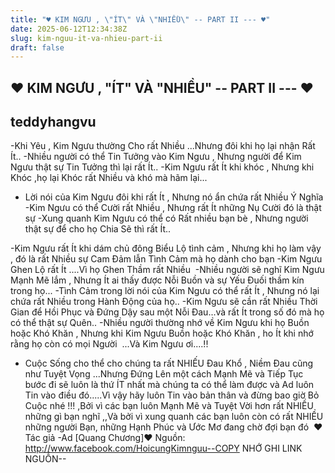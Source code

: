 ```yaml
---
title: "♥ KIM NGƯU , \"ÍT\" VÀ \"NHIỀU\" -- PART II --- ♥"
date: 2025-06-12T12:34:38Z
slug: kim-nguu-it-va-nhieu-part-ii
draft: false
---
```


## ♥ KIM NGƯU , "ÍT" VÀ "NHIỀU" -- PART II --- ♥

## teddyhangvu

-Khi Yêu , Kim Ngưu thường Cho rất Nhiều ...Nhưng đôi khi họ lại nhận Rất Ít..​ 
-Nhiều người có thể Tin Tưởng vào Kim Ngưu , Nhưng người để Kim Ngưu thật sự Tin Tưởng thì lại rất Ít..​ 
-Kim Ngưu rất Ít khi khóc , Nhưng khi Khóc ,họ lại Khóc rất Nhiều và khó mà hãm lại...​ 
- Lời nói của Kim Ngưu đôi khi rất Ít , Nhưng nó ẩn chứa rất Nhiều Ý Nghĩa​ 
-Kim Ngưu có thể Cười rất Nhiều , Nhưng rất Ít những Nụ Cười đó là thật sự​ 
-Xung quanh Kim Ngưu có thể có Rất nhiều bạn bè , Nhưng người thật sự để cho họ Chia Sẽ thì rất Ít..​ 
 
-Kim Ngưu rất Ít khi dám chủ đông Biểu Lộ tình cảm , Nhưng khi họ làm vậy , đó là rất Nhiều sự Cam Đảm lẫn Tình Cảm mà họ dành cho bạn​ 
-Kim Ngưu Ghen Lộ rất Ít ....Vì họ Ghen Thầm rất Nhiều ​ 
-Nhiều người sẽ nghĩ Kim Ngưu Mạnh Mẽ lắm , Nhưng Ít ai thấy được Nỗi Buồn và sự Yếu Đuối thầm kín trong họ...​ 
-Tình Cảm trong lời nói của Kim Ngưu có thể rất Ít , Nhưng nó lại chứa rất Nhiều trong Hành Động của họ..​ 
-Kim Ngưu sẽ cần rất Nhiều Thời Gian để Hồi Phục và Đứng Dậy sau một Nỗi Đau...và rất Ít trong số đó mà họ có thể thật sự Quên..​ 
-Nhiều người thường nhớ về Kim Ngưu khi họ Buồn hoặc Khó Khăn , Nhưng khi Kim Ngưu Buồn hoặc Khó Khăn , ho Ít khi nhớ rằng họ còn có mọi Người ​ 
...Và Kim Ngưu ơi....!!​ 
- Cuộc Sống cho thể cho chúng ta rất NHIẾU Đau Khổ , Niềm Đau cũng như Tuyệt Vọng ...Nhưng Đứng Lên một cách Mạnh Mẽ và Tiếp Tục bước đi sẽ luôn là thứ ÍT nhất mà chúng ta có thể làm được và Ad luôn Tin vào điều đó.....Vì vậy hãy luôn Tin vào bản thân và đừng bao giờ Bỏ Cuộc nhé !!! ,Bởi vì các bạn luôn Mạnh Mẽ và Tuyệt Vời hơn rất NHIỀU những gì bạn nghĩ ,,Và bởi vì xung quanh các bạn luôn còn có rất NHIỀU những người Bạn, những Hạnh Phúc và Ước Mơ đang chờ đợi bạn đó ​ 
♥ Tác giả -Ad [Quang Chương]​♥ Nguồn: ​http://www.facebook.com/HoicungKimnguu​--COPY NHỚ GHI LINK NGUỒN--​ 
​